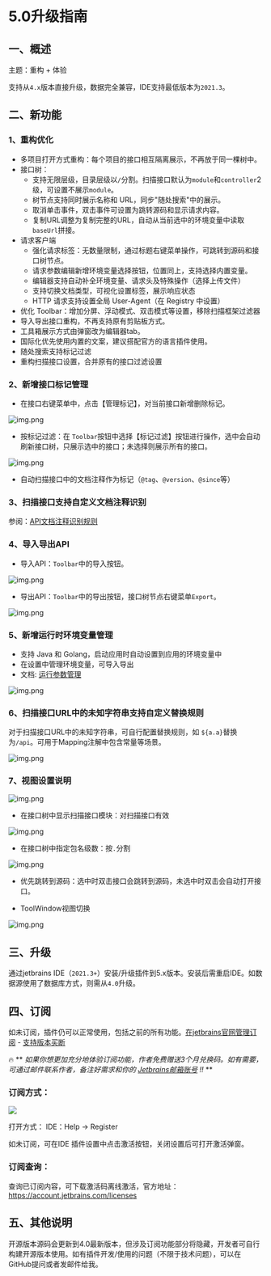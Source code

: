 # 5.0升级指南

## 一、概述

主题：重构 + 体验

支持从`4.x`版本直接升级，数据完全兼容，IDE支持最低版本为`2021.3`。

## 二、新功能

### 1、重构优化

- 多项目打开方式重构：每个项目的接口相互隔离展示，不再放于同一棵树中。
- 接口树：
  - 支持无限层级，目录层级以`/`分割。扫描接口默认为`module`和`controller`2级，可设置不展示`module`。
  - 树节点支持同时展示名称和 URL，同步"随处搜索"中的展示。
  - 取消单击事件，双击事件可设置为跳转源码和显示请求内容。
  - 复制URL调整为复制完整的URL，自动从当前选中的环境变量中读取`baseUrl`拼接。
- 请求客户端
  - 强化请求标签：无数量限制，通过标题右键菜单操作，可跳转到源码和接口树节点。
  - 请求参数编辑新增环境变量选择按钮，位置同上，支持选择内置变量。
  - 编辑器支持自动补全环境变量、请求头及特殊操作（选择上传文件）
  - 支持切换文档类型，可视化设置标签，展示响应状态
  - HTTP 请求支持设置全局 User-Agent（在 Registry 中设置）
- 优化 Toolbar：增加分屏、浮动模式、双击模式等设置，移除扫描框架过滤器
- 导入导出接口重构，不再支持原有剪贴板方式。
- 工具箱展示方式由弹窗改为编辑器tab。
- 国际化优先使用内置的文案，建议搭配官方的语言插件使用。
- 随处搜索支持标记过滤
- 重构扫描接口设置，合并原有的接口过滤设置

### 2、新增接口标记管理

- 在接口右键菜单中，点击【管理标记】，对当前接口新增删除标记。

![img.png](images/manage_tag.png)

- 按标记过滤：在 `Toolbar`按钮中选择【标记过滤】按钮进行操作，选中会自动刷新接口树，只展示选中的接口；未选择则展示所有的接口。

![img.png](images/manage_tag_filter.png)

- 自动扫描接口中的文档注释作为标记（`@tag`、`@version`、`@since`等）

### 3、扫描接口支持自定义文档注释识别

参阅：[API文档注释识别规则](../核心功能/API文档注释识别规则.md)

### 4、导入导出API

- 导入API：`Toolbar`中的导入按钮。

![img.png](images/api_import.png)

- 导出API：`Toolbar`中的导出按钮，接口树节点右键菜单`Export`。

![img.png](images/api_export.png)

### 5、新增运行时环境变量管理

- 支持 Java 和 Golang，启动应用时自动设置到应用的环境变量中
- 在设置中管理环境变量，可导入导出
- 文档: [运行参数管理](../核心功能/运行参数管理.md)

![img.png](../核心功能/images/runenv.png)

### 6、扫描接口URL中的未知字符串支持自定义替换规则

对于扫描接口URL中的未知字符串，可自行配置替换规则，如 `${a.a}`替换为`/api`。可用于Mapping注解中包含常量等场景。

![img.png](images/replacerule.png)

### 7、视图设置说明

![img.png](images/toolwindowanction.png)

- 在接口树中显示扫描接口模块：对扫描接口有效

![img.png](images/showapimodule.png)

- 在接口树中指定包名级数：按`.`分割

![img.png](images/showCompletePackage.png)

- 优先跳转到源码：选中时双击接口会跳转到源码，未选中时双击会自动打开接口。

- ToolWindow视图切换

![img.png](images/toolwindow_vertical.png)


## 三、升级

通过jetbrains IDE（`2021.3+`）安装/升级插件到5.x版本。安装后需重启IDE。如数据源使用了数据库方式，则需从`4.0`升级。

## 四、订阅

如未订阅，插件仍可以正常使用，包括之前的所有功能。[在jetbrains官网管理订阅](https://account.jetbrains.com/licenses) - [支持版本买断](https://sales.jetbrains.com/hc/en-gb/articles/207240845-What-is-a-perpetual-fallback-license)

:fire: **
_如果你想更加充分地体验订阅功能，作者免费赠送3个月兑换码。如有需要，可通过邮件联系作者，备注好需求和你的 [Jetbrains邮箱账号](https://account.jetbrains.com/profile-details) !!_
**

### 订阅方式：

![](images/224750015247999.png)

打开方式：
IDE：Help -> Register

如未订阅，可在IDE 插件设置中点击激活按钮，关闭设置后可打开激活弹窗。

### 订阅查询：

查询已订阅内容，可下载激活码离线激活，官方地址：https://account.jetbrains.com/licenses

## 五、其他说明

开源版本源码会更新到4.0最新版本，但涉及订阅功能部分将隐藏，开发者可自行构建开源版本使用。如有插件开发/使用的问题（不限于技术问题），可以在GitHub提问或者发邮件给我。

